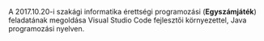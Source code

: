 A 2017.10.20-i szakági informatika érettségi programozási (<b>Egyszámjáték</b>) feladatának megoldása Visual Studio Code fejlesztői környezettel, Java programozási nyelven.
